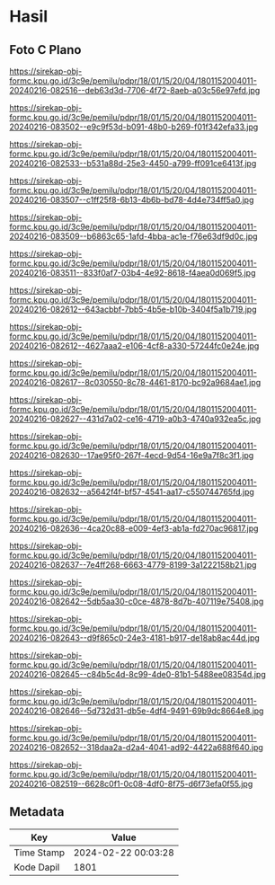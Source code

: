 # Hasil

## Foto C Plano

https://sirekap-obj-formc.kpu.go.id/3c9e/pemilu/pdpr/18/01/15/20/04/1801152004011-20240216-082516--deb63d3d-7706-4f72-8aeb-a03c56e97efd.jpg

https://sirekap-obj-formc.kpu.go.id/3c9e/pemilu/pdpr/18/01/15/20/04/1801152004011-20240216-083502--e9c9f53d-b091-48b0-b269-f01f342efa33.jpg

https://sirekap-obj-formc.kpu.go.id/3c9e/pemilu/pdpr/18/01/15/20/04/1801152004011-20240216-082533--b531a88d-25e3-4450-a799-ff091ce6413f.jpg

https://sirekap-obj-formc.kpu.go.id/3c9e/pemilu/pdpr/18/01/15/20/04/1801152004011-20240216-083507--c1ff25f8-6b13-4b6b-bd78-4d4e734ff5a0.jpg

https://sirekap-obj-formc.kpu.go.id/3c9e/pemilu/pdpr/18/01/15/20/04/1801152004011-20240216-083509--b6863c65-1afd-4bba-ac1e-f76e63df9d0c.jpg

https://sirekap-obj-formc.kpu.go.id/3c9e/pemilu/pdpr/18/01/15/20/04/1801152004011-20240216-083511--833f0af7-03b4-4e92-8618-f4aea0d069f5.jpg

https://sirekap-obj-formc.kpu.go.id/3c9e/pemilu/pdpr/18/01/15/20/04/1801152004011-20240216-082612--643acbbf-7bb5-4b5e-b10b-3404f5a1b719.jpg

https://sirekap-obj-formc.kpu.go.id/3c9e/pemilu/pdpr/18/01/15/20/04/1801152004011-20240216-082612--4627aaa2-e106-4cf8-a330-57244fc0e24e.jpg

https://sirekap-obj-formc.kpu.go.id/3c9e/pemilu/pdpr/18/01/15/20/04/1801152004011-20240216-082617--8c030550-8c78-4461-8170-bc92a9684ae1.jpg

https://sirekap-obj-formc.kpu.go.id/3c9e/pemilu/pdpr/18/01/15/20/04/1801152004011-20240216-082627--431d7a02-ce16-4719-a0b3-4740a932ea5c.jpg

https://sirekap-obj-formc.kpu.go.id/3c9e/pemilu/pdpr/18/01/15/20/04/1801152004011-20240216-082630--17ae95f0-267f-4ecd-9d54-16e9a7f8c3f1.jpg

https://sirekap-obj-formc.kpu.go.id/3c9e/pemilu/pdpr/18/01/15/20/04/1801152004011-20240216-082632--a5642f4f-bf57-4541-aa17-c550744765fd.jpg

https://sirekap-obj-formc.kpu.go.id/3c9e/pemilu/pdpr/18/01/15/20/04/1801152004011-20240216-082636--4ca20c88-e009-4ef3-ab1a-fd270ac96817.jpg

https://sirekap-obj-formc.kpu.go.id/3c9e/pemilu/pdpr/18/01/15/20/04/1801152004011-20240216-082637--7e4ff268-6663-4779-8199-3a1222158b21.jpg

https://sirekap-obj-formc.kpu.go.id/3c9e/pemilu/pdpr/18/01/15/20/04/1801152004011-20240216-082642--5db5aa30-c0ce-4878-8d7b-407119e75408.jpg

https://sirekap-obj-formc.kpu.go.id/3c9e/pemilu/pdpr/18/01/15/20/04/1801152004011-20240216-082643--d9f865c0-24e3-4181-b917-de18ab8ac44d.jpg

https://sirekap-obj-formc.kpu.go.id/3c9e/pemilu/pdpr/18/01/15/20/04/1801152004011-20240216-082645--c84b5c4d-8c99-4de0-81b1-5488ee08354d.jpg

https://sirekap-obj-formc.kpu.go.id/3c9e/pemilu/pdpr/18/01/15/20/04/1801152004011-20240216-082646--5d732d31-db5e-4df4-9491-69b9dc8664e8.jpg

https://sirekap-obj-formc.kpu.go.id/3c9e/pemilu/pdpr/18/01/15/20/04/1801152004011-20240216-082652--318daa2a-d2a4-4041-ad92-4422a688f640.jpg

https://sirekap-obj-formc.kpu.go.id/3c9e/pemilu/pdpr/18/01/15/20/04/1801152004011-20240216-082519--6628c0f1-0c08-4df0-8f75-d6f73efa0f55.jpg


## Metadata

| Key        | Value               |
| ---------- | ------------------- |
| Time Stamp | 2024-02-22 00:03:28 |
| Kode Dapil | 1801                |



